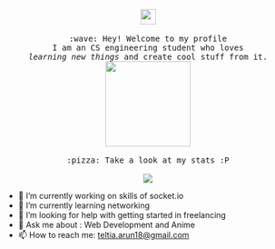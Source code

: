 <p align="center">
  <img src="https://user-images.githubusercontent.com/5679180/79618120-0daffb80-80be-11ea-819e-d2b0fa904d07.gif" width="27px">
  <br><br>
  <samp>
    :wave: Hey! Welcome to my profile
    <br>I am an CS engineering student who loves
      <br><em>learning new things</em> and create cool stuff from it.
    <br>
    <img src="https://raw.githubusercontent.com/ProjectSakura/ProjectSakura.github.io/master/loading.gif" width="150px" height="150px" align="center">
    <br><br>:pizza: Take a look at my stats :P<br><br>
    <img align="center" src="https://github-readme-stats.vercel.app/api?username=ArunTeltia&&show_icons=true&&theme=tokyonight" />
  </samp>

- 🔭 I’m currently working on skills of socket.io
- 🌱 I’m currently learning networking
- 🤔 I’m looking for help with getting started in freelancing
- 💬 Ask me about : Web Development and Anime
- 📫 How to reach me: teltia.arun18@gmail.com
</p>
